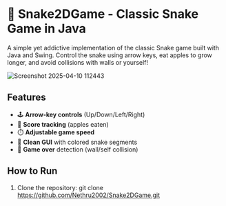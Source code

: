 # 🐍 Snake2DGame - Classic Snake Game in Java

A simple yet addictive implementation of the classic Snake game built with Java and Swing. Control the snake using arrow keys, eat apples to grow longer, and avoid collisions with walls or yourself!

![Screenshot 2025-04-10 112443](https://github.com/user-attachments/assets/216e13d3-0be1-4304-b839-ac7f52b9af22)

## Features
- 🕹️ **Arrow-key controls** (Up/Down/Left/Right)
- 🍎 **Score tracking** (apples eaten)
- ⏱️ **Adjustable game speed**
- 🎨 **Clean GUI** with colored snake segments
- 🚨 **Game over** detection (wall/self collision)

## How to Run
1. Clone the repository:
   git clone https://github.com/Nethru2002/Snake2DGame.git
